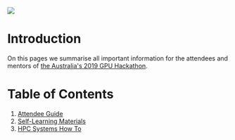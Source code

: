 ![](https://www.olcf.ornl.gov/wp-content/uploads/2018/11/2019_gpu_hackathon_logo.png)

# Introduction
On this pages we summarise all important information for the attendees and mentors of [the Australia's 2019 GPU Hackathon](https://pawsey.org.au/registrations-for-2019-gpu-hackathon-in-australia-are-open/). 

# Table of Contents
1. [Attendee Guide](AttendeeGuide.md)
2. [Self-Learning Materials](SelfLearningMaterials.md)
3. [HPC Systems How To](HPCSystemsHowTo.md)

